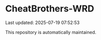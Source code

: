 # CheatBrothers-WRD

Last updated: 2025-07-19 07:52:53

This repository is automatically maintained.
